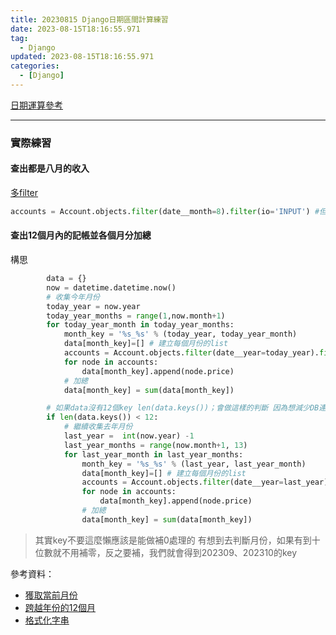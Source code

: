 ```yaml
---
title: 20230815 Django日期區間計算練習
date: 2023-08-15T18:16:55.971
tag:
  - Django
updated: 2023-08-15T18:16:55.971
categories:
  - [Django]
---
```

[日期運算參考](https://blog.51cto.com/u_15249893/2848146)

***
### 實際練習
#### 查出都是八月的收入
[多filter](https://andyludeveloper.medium.com/%E7%8E%A9-django-part-6-%E6%9F%A5%E8%A9%A2%E8%B3%87%E6%96%99-query-model-af542ed8eb5e)
```py
accounts = Account.objects.filter(date__month=8).filter(io='INPUT') #但這邊有個問題，不管哪年八月都會被查到吧？
```
#### 查出12個月內的記帳並各個月分加總
構思
```py
        data = {}
        now = datetime.datetime.now()
        # 收集今年月份
        today_year = now.year
        today_year_months = range(1,now.month+1)
        for today_year_month in today_year_months:
            month_key = '%s_%s' % (today_year, today_year_month)
            data[month_key]=[] # 建立每個月份的list
            accounts = Account.objects.filter(date__year=today_year).filter(date__month=today_year_month).filter(io='INPUT')
            for node in accounts:
                data[month_key].append(node.price)
            # 加總
            data[month_key] = sum(data[month_key])

        # 如果data沒有12個key len(data.keys())；會做這樣的判斷 因為想減少DB連線次數 雖然只有年底會節省到-.-
        if len(data.keys()) < 12:
            # 繼續收集去年月份
            last_year =  int(now.year) -1
            last_year_months = range(now.month+1, 13)
            for last_year_month in last_year_months:
                month_key = '%s_%s' % (last_year, last_year_month)
                data[month_key]=[] # 建立每個月份的list
                accounts = Account.objects.filter(date__year=last_year).filter(date__month=last_year_month).filter(io='INPUT')
                for node in accounts:
                    data[month_key].append(node.price)
                # 加總
                data[month_key] = sum(data[month_key])
```
>其實key不要這麼懶應該是能做補0處理的
>有想到去判斷月份，如果有到十位數就不用補零，反之要補，我們就會得到202309、202310的key

參考資料：
- [獲取當前月份](https://blog.csdn.net/wangjz_ivan/article/details/84405148)
- [跨越年份的12個月](https://www.cnblogs.com/xuchunlin/p/5920702.html)
- [格式化字串](https://vocus.cc/article/614751c1fd89780001eb1a96)